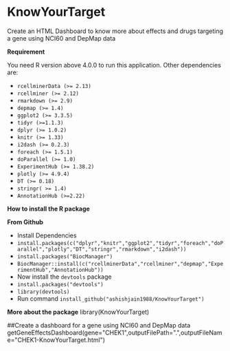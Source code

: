 # KnowYourTarget
Create an HTML Dashboard to know more about effects and drugs targeting a gene using NCI60 and DepMap data

**Requirement**

You need R version above 4.0.0 to run this application. Other dependencies are:

* `rcellminerData (>= 2.13)`
* `rcellminer (>= 2.12)`
* `rmarkdown (>= 2.9)`
* `depmap (>= 1.4)`
* `ggplot2 (>= 3.3.5)`
* `tidyr (>=1.1.3)`
* `dplyr (>= 1.0.2)`
* `knitr (>= 1.33)`
* `i2dash (>= 0.2.3)`
* `foreach (>= 1.5.1)`
* `doParallel (>= 1.0)`
* `ExperimentHub (>= 1.38.2)`
* `plotly (>= 4.9.4)`
* `DT (>= 0.18)`
* `stringr( >= 1.4)`
* `AnnotationHub (>=2.22)`

**How to install the R package**

**From Github**
* Install Dependencies
* `install.packages(c("dplyr","knitr","ggplot2","tidyr","foreach","doParallel","plotly","DT","stringr","rmarkdown","i2dash"))`
* `install.packages("BiocManager")`
* `BiocManager::install(c("rcellminerData","rcellminer","depmap","ExperimentHub","AnnotationHub"))`
* Now install the `devtools` package
* `install.packages("devtools")`
* `library(devtools)`
* Run command `install_github("ashishjain1988/KnowYourTarget")`

**More about the package**
 library(KnowYourTarget)

##Create a dashboard for a gene using NCI60 and DepMap data
getGeneEffectsDashboard(gene="CHEK1",outputFilePath=".",outputFileName="CHEK1-KnowYourTarget.html")

